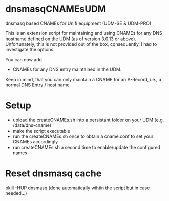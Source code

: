 # dnsmasqCNAMEsUDM
dnsmasq based CNAMEs for Unifi equipment (UDM-SE & UDM-PRO)

This is an extension script for maintaining and using CNAMEs for any DNS hostname defined on the UDM (as of version 3.0.13 or above).
Unfortunately, this is not provided out of the box, consequently, I had to investigate the options.

You can now add 
- CNAMEs for any DNS entry maintained in the UDM.

Keep in mind, that you can only maintain a CNAME for an A-Record, i.e., a normal DNS Entry / host name.

# Setup
- upload the createCNAMEs.sh into a persistant folder on your UDM (e.g. /data/dns-cname)
- make the script executable 
- run the createCNAMEs.sh once to obtain a cname.conf to set your CNAMEs accordingly
- run createCNAMEs.sh a second time to enable/update the configured names

# Reset dnsmasq cache
pkill -HUP dnsmasq (done automatically wihtin the script but in case needed...)
